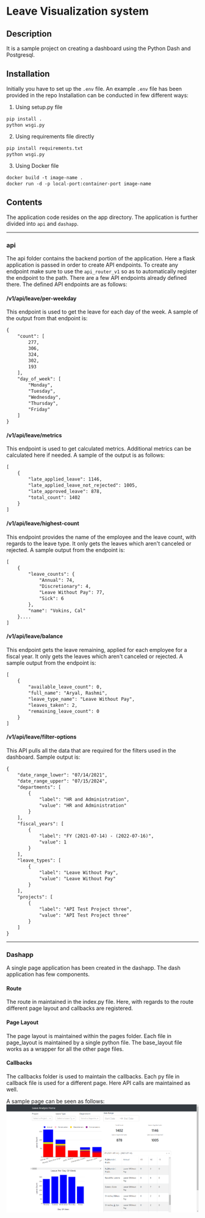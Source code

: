 # Leave Visualization system

## Description
It is a sample project on creating a dashboard using the Python Dash and Postgresql. 

## Installation
Initially you have to set up the `.env` file. An example `.env` file has been provided in the repo
Installation can be conducted in few different ways:
1. Using setup.py file
```
pip install .
python wsgi.py
```

2. Using requirements file directly
```
pip install requirements.txt
python wsgi.py
```

3. Using Docker file
```
docker build -t image-name .
docker run -d -p local-port:container-port image-name
```

## Contents
The application code resides on the app directory. The application is further divided into `api` and `dashapp`.

<hr>

### api
The api folder contains the backend portion of the application. Here a flask application is passed in order to create API endpoints. 
To create any endpoint make sure to use the `api_router_v1` so as to automatically register the endpoint to the path.
There are a few API endpoints already defined there. The defined API endpoints are as follows:

#### /v1/api/leave/per-weekday
This endpoint is used to get the leave for each day of the week. A sample of the output from that endpoint is:
```
{
    "count": [
        277,
        306,
        324,
        302,
        193
    ],
    "day_of_week": [
        "Monday",
        "Tuesday",
        "Wednesday",
        "Thursday",
        "Friday"
    ]
}
```

#### /v1/api/leave/metrics
This endpoint is used to get calculated metrics. Additional metrics can be calculated here if needed. A sample of the output is as follows:
```
[
    {
        "late_applied_leave": 1146,
        "late_applied_leave_not_rejected": 1005,
        "late_approved_leave": 878,
        "total_count": 1402
    }
]
```

#### /v1/api/leave/highest-count
This endpoint provides the name of the employee and the leave count, with regards to the leave type. It only gets the leaves which aren't canceled or rejected. A sample output from the endpoint is:
```
[
    {
        "leave_counts": {
            "Annual": 74,
            "Discretionary": 4,
            "Leave Without Pay": 77,
            "Sick": 6
        },
        "name": "Vokins, Cal"
    }....
]
```

#### /v1/api/leave/balance
This endpoint gets the leave remaining, applied for each employee for a fiscal year. It only gets the leaves which aren't canceled or rejected. A sample output from the endpoint is:
```
[
    {
        "available_leave_count": 0,
        "full_name": "Aryal, Rashmi",
        "leave_type_name": "Leave Without Pay",
        "leaves_taken": 2,
        "remaining_leave_count": 0
    }
]
```

#### /v1/api/leave/filter-options
This API pulls all the data that are required for the filters used in the dashboard. Sample output is:
```
{
    "date_range_lower": "07/14/2021",
    "date_range_upper": "07/15/2024",
    "departments": [
        {
            "label": "HR and Administration",
            "value": "HR and Administration"
        }
    ],
    "fiscal_years": [
        {
            "label": "FY (2021-07-14) - (2022-07-16)",
            "value": 1
        }
    ],
    "leave_types": [
        {
            "label": "Leave Without Pay",
            "value": "Leave Without Pay"
        }
    ],
    "projects": [
        {
            "label": "API Test Project three",
            "value": "API Test Project three"
        }
    ]
}
```

<hr>

### Dashapp
A single page application has been created in the dashapp. The dash application has few components.

#### Route
The route in maintained in the index.py file. Here, with regards to the route different page layout and callbacks are registered.

#### Page Layout
The page layout is maintained within the pages folder. Each file in page_layout is maintained by a single python file. The base_layout file works as a wrapper for all the other page files.

#### Callbacks
The callbacks folder is used to maintain the callbacks. Each py file in callback file is used for a different page. Here API calls are maintained as well.


A sample page can be seen as follows:
![Dash App Preview](./static/dash-app-preview.png)

